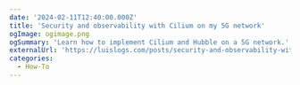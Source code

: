 ```yaml
---
date: '2024-02-11T12:40:00.000Z'
title: 'Security and observability with Cilium on my 5G network'
ogImage: ogimage.png
ogSummary: 'Learn how to implement Cilium and Hubble on a 5G network.'
externalUrl: 'https://luislogs.com/posts/security-and-observability-with-cilium-on-my-5g-network/'
categories:
  - How-To
---
```

